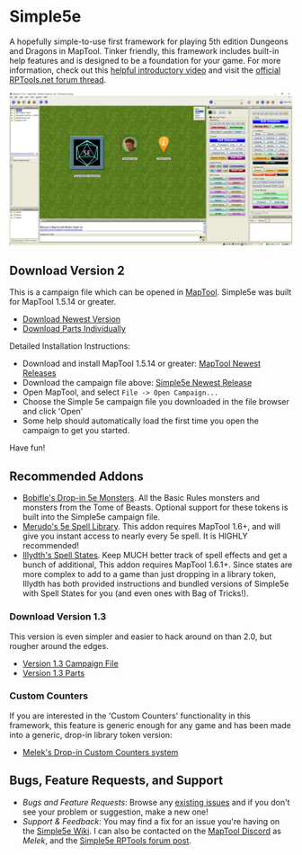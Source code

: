 # Simple5e
A hopefully simple-to-use first framework for playing 5th edition Dungeons and Dragons in MapTool. Tinker friendly, this framework includes built-in help features and is designed to be a foundation for your game. For more information, check out this [helpful introductory video](https://www.youtube.com/watch?v=C2kqC9pnF0s) and visit the [official RPTools.net forum thread](https://forums.rptools.net/viewtopic.php?t=28308).

![Simple5e Screenshot](Version%202.0/2.0%20Parts/Simple%205e%20v2.0%20Screenshot.png?raw=true)

## Download Version 2
This is a campaign file which can be opened in [MapTool](https://github.com/RPTools/maptool/releases/latest). Simple5e was built for MapTool 1.5.14 or greater.
- [Download Newest Version](https://github.com/melek/Simple5e/releases/latest)
- [Download Parts Individually](Version%202.1/2.1%20Parts)

Detailed Installation Instructions: 
- Download and install MapTool 1.5.14 or greater: [MapTool Newest Releases](https://github.com/RPTools/maptool/releases/latest)
- Download the campaign file above: [Simple5e Newest Release](https://github.com/melek/Simple5e/releases/latest)
- Open MapTool, and select `File -> Open Campaign...`
- Choose the Simple 5e campaign file you downloaded in the file browser and click 'Open'
- Some help should automatically load the first time you open the campaign to get you started.

Have fun!

## Recommended Addons
- [Bobifle's Drop-in 5e Monsters](https://github.com/bobifle/tokens). All the Basic Rules monsters and monsters from the Tome of Beasts. Optional support for these tokens is built into the Simple5e campaign file.
- [Merudo's 5e Spell Library](https://github.com/Merudo/spell-library/releases/latest). This addon requires MapTool 1.6+, and will give you instant access to nearly every 5e spell. It is HIGHLY recommended!
- [Illydth's Spell States](https://github.com/Illydth/issSpellStates). Keep MUCH better track of spell effects and get a bunch of additional, This addon requires MapTool 1.6.1+. Since states are more complex to add to a game than just dropping in a library token, Illydth has both provided instructions and bundled versions of Simple5e with Spell States for you (and even ones with Bag of Tricks!).

### Download Version 1.3
This version is even simpler and easier to hack around on than 2.0, but rougher around the edges.
- [Version 1.3 Campaign File](https://github.com/melek/Simple5e/raw/master/Version%201.3/Meleks%20Simple%205e%20v1.3.cmpgn)
- [Version 1.3 Parts](Version%201.3/)

### Custom Counters
If you are interested in the 'Custom Counters' functionality in this framework, this feature is generic enough for any game and has been made into a generic, drop-in library token version:

- [Melek's Drop-in Custom Counters system](https://github.com/melek/CustomCounters)

## Bugs, Feature Requests, and Support
- *Bugs and Feature Requests*: Browse any [existing issues](https://github.com/melek/simple5e/issues) and if you don't see your problem or suggestion, make a new one!
- *Support & Feedback*: You may find a fix for an issue you're having on the [Simple5e Wiki](https://github.com/melek/Simple5e/wiki). I can also be contacted on the [MapTool Discord](https://discord.gg/CaGqb4) as _Melek_, and the [Simple5e RPTools forum post](https://forums.rptools.net/viewtopic.php?f=8&t=28308).


